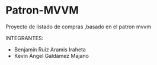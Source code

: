 # Patron-MVVM
Proyecto de listado de compras ,basado en el patron mvvm

INTEGRANTES:

+ Benjamin Ruíz Aramis Iraheta
+ Kevin Ángel Galdámez Majano
